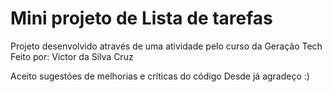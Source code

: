 # Mini projeto de Lista de tarefas
Projeto desenvolvido através de uma atividade pelo curso da Geração Tech
Feito por: Victor da Silva Cruz



Aceito sugestões de melhorias e críticas do código
Desde já agradeço :)
